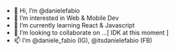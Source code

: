 - 👋 Hi, I’m @danielefabio
- 👀 I’m interested in Web & Mobile Dev
- 🌱 I’m currently learning React & Javascript
- 💞️ I’m looking to collaborate on ...[ IDK at this moment ]
- 📫 I’m @daniele_fabio (IG), @itsdanielefabio (FB)

<!---
danielefabio/danielefabio is a ✨ special ✨ repository because its `README.md` (this file) appears on your GitHub profile.
You can click the Preview link to take a look at your changes.
--->
